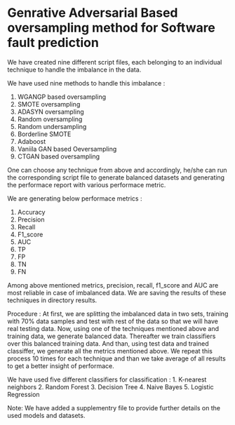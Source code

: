 # Genrative Adversarial Based oversampling method for Software fault prediction

We have created nine different script files, each belonging to an individual technique to handle the imbalance in the data.

We have used nine methods to handle this imbalance :
  1. WGANGP based oversampling
  2. SMOTE oversampling 
  3. ADASYN oversampling
  4. Random oversampling  
  5. Random undersampling
  6. Borderline SMOTE
  7. Adaboost
  8. Vaniila GAN based Oeversampling
  9. CTGAN based oversampling

One can choose any technique from above and accordingly, he/she can run the corresponding script file to generate balanced datasets and generating the performace report 
with various performace metric.

We are generating below performace metrics :
  1. Accuracy
  2. Precision
  3. Recall
  4. F1_score
  5. AUC 
  6. TP
  7. FP 
  8. TN 
  9. FN

Among above mentioned metrics, precision, recall, f1_score and AUC are most reliable in case of imbalanced data.
We are saving the results of these techniques in directory results.

Procedure :
  At first, we are splitting the imbalanced data in two sets, training with 70% data samples and test with rest of the data so that we will have real testing data.
  Now, using one of the techniques mentioned above and training data, we generate balanced data. Thereafter we train classifiers over this balanced training data.
  And than, using test data and trained classiffer, we generate all the metrics mentioned above.
  We repeat this process 10 times for each technique and than we take average of all results to get a better insight of performace.

  We have used five different classifiers for classification :
    1. K-nearest neighbors
    2. Random Forest
    3. Decision Tree
    4. Naive Bayes
    5. Logistic Regression

Note: We have added a supplementry file to provide further details on the used models and datasets. 

